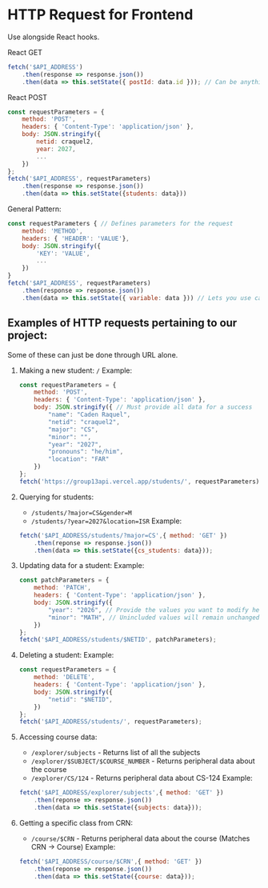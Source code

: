 # HTTP Request for Frontend
Use alongside React hooks.

React GET
```js
fetch('$API_ADDRESS')
    .then(response => response.json())
    .then(data => this.setState({ postId: data.id })); // Can be anything, this is where you process the data
```

React POST
```js
const requestParameters = {
    method: 'POST',
    headers: { 'Content-Type': 'application/json' },
    body: JSON.stringify({
        netid: craquel2,
        year: 2027,
        ...
    })
};
fetch('$API_ADDRESS', requestParameters)
    .then(response => response.json())
    .then(data => this.setState({students: data}))
```

General Pattern:
```js
const requestParameters { // Defines parameters for the request
    method: 'METHOD',
    headers: { 'HEADER': 'VALUE'},
    body: JSON.stringify({
        'KEY': 'VALUE',
        ...
    })
}
fetch('$API_ADDRESS', requestParameters)
    .then(response => response.json())
    .then(data => this.setState({ variable: data })) // Lets you use captured response as 
```

## Examples of HTTP requests pertaining to our project:
Some of these can just be done through URL alone.
1. Making a new student: `/`
    Example:
    ```js
    const requestParameters = {
        method: 'POST',
        headers: { 'Content-Type': 'application/json' },
        body: JSON.stringify({ // Must provide all data for a success
            "name": "Caden Raquel",
            "netid": "craquel2",
            "major": "CS",
            "minor": "",
            "year": "2027",
            "pronouns": "he/him",
            "location": "FAR"
        })
    };
    fetch('https://group13api.vercel.app/students/', requestParameters);
    ```

2. Querying for students:
    - `/students/?major=CS&gender=M`
    - `/students/?year=2027&location=ISR`
    Example:
    ```js
    fetch('$API_ADDRESS/students/?major=CS',{ method: 'GET' })
        .then(reponse => response.json())
        .then(data => this.setState({cs_students: data}));
    ```

3. Updating data for a student:
    Example:
    ```js
    const patchParameters = {
        method: 'PATCH',
        headers: { 'Content-Type': 'application/json' },
        body: JSON.stringify({
            "year": "2026", // Provide the values you want to modify here
            "minor": "MATH", // Unincluded values will remain unchanged
        })
    };
    fetch('$API_ADDRESS/students/$NETID', patchParameters);
    ```

4. Deleting a student:
    Example:
    ```js
    const requestParameters = {
        method: 'DELETE',
        headers: { 'Content-Type': 'application/json' },
        body: JSON.stringify({
            "netid": "$NETID",
        })
    };
    fetch('$API_ADDRESS/students/', requestParameters);
    ```

5. Accessing course data:
    - `/explorer/subjects` - Returns list of all the subjects 
    - `/explorer/$SUBJECT/$COURSE_NUMBER` - Returns peripheral data about the course
    - `/explorer/CS/124` - Returns peripheral data about CS-124
    Example:
    ```js
    fetch('$API_ADDRESS/explorer/subjects',{ method: 'GET' })
        .then(reponse => response.json())
        .then(data => this.setState({subjects: data}));
    ```

6. Getting a specific class from CRN:
    - `/course/$CRN` - Returns peripheral data about the course (Matches CRN -> Course)
    Example:
    ```js
    fetch('$API_ADDRESS/course/$CRN',{ method: 'GET' })
        .then(reponse => response.json())
        .then(data => this.setState({course: data}));
    ```

